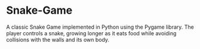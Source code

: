 # Snake-Game
A classic Snake Game implemented in Python using the Pygame library. The player controls a snake, growing longer as it eats food while avoiding collisions with the walls and its own body.
